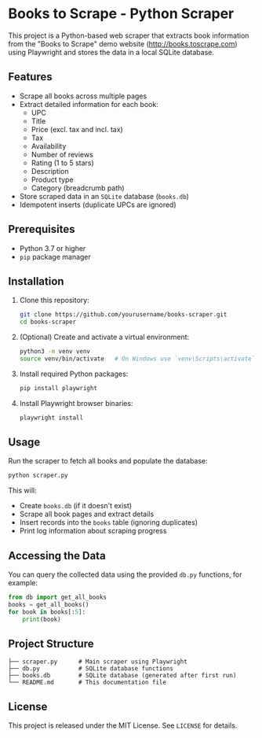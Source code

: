 # Books to Scrape - Python Scraper

This project is a Python-based web scraper that extracts book information from the "Books to Scrape" demo website (http://books.toscrape.com) using Playwright and stores the data in a local SQLite database.

## Features
- Scrape all books across multiple pages
- Extract detailed information for each book:
  - UPC
  - Title
  - Price (excl. tax and incl. tax)
  - Tax
  - Availability
  - Number of reviews
  - Rating (1 to 5 stars)
  - Description
  - Product type
  - Category (breadcrumb path)
- Store scraped data in an `SQLite` database (`books.db`)
- Idempotent inserts (duplicate UPCs are ignored)

## Prerequisites
- Python 3.7 or higher
- `pip` package manager

## Installation
1. Clone this repository:
   ```bash
   git clone https://github.com/yourusername/books-scraper.git
   cd books-scraper
   ```
2. (Optional) Create and activate a virtual environment:
   ```bash
   python3 -m venv venv
   source venv/bin/activate   # On Windows use `venv\Scripts\activate`
   ```
3. Install required Python packages:
   ```bash
   pip install playwright
   ```
4. Install Playwright browser binaries:
   ```bash
   playwright install
   ```

## Usage
Run the scraper to fetch all books and populate the database:
```bash
python scraper.py
```
This will:
- Create `books.db` (if it doesn't exist)
- Scrape all book pages and extract details
- Insert records into the `books` table (ignoring duplicates)
- Print log information about scraping progress

## Accessing the Data
You can query the collected data using the provided `db.py` functions, for example:
```python
from db import get_all_books
books = get_all_books()
for book in books[:5]:
    print(book)
```

## Project Structure
```
├── scraper.py      # Main scraper using Playwright
├── db.py           # SQLite database functions
├── books.db        # SQLite database (generated after first run)
└── README.md       # This documentation file
```

## License
This project is released under the MIT License. See `LICENSE` for details.